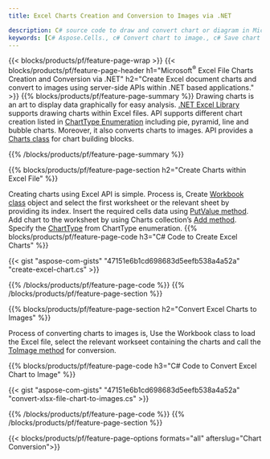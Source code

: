 ```yaml
---
title: Excel Charts Creation and Conversion to Images via .NET

description: C# source code to draw and convert chart or diagram in Microsoft Excel using .NET Library. 
keywords: [C# Aspose.Cells., c# Convert chart to image., c# Save chart to image., c# chart to image., create charts in c#., insert charts in c#., manage charts in c#]
---
```


{{< blocks/products/pf/feature-page-wrap >}}
{{< blocks/products/pf/feature-page-header h1="Microsoft<sup>&reg;</sup> Excel File Charts Creation and Conversion via .NET" h2="Create Excel document charts and convert to images using server-side APIs within .NET based applications." >}}
{{% blocks/products/pf/feature-page-summary %}}
Drawing charts is an art to display data graphically for easy analysis. [.NET Excel Library](/cells/net/) supports drawing charts within Excel files. API supports different chart creation listed in [ChartType Enumeration](https://reference.aspose.com/cells/net/aspose.cells.charts/charttype) including pie, pyramid, line and bubble charts. Moreover, it also converts charts to images. API provides a [Charts class](https://reference.aspose.com/cells/net/aspose.cells.charts) for chart building blocks.

{{% /blocks/products/pf/feature-page-summary  %}}

{{% blocks/products/pf/feature-page-section  h2="Create Charts within Excel File" %}}

Creating charts using Excel API is simple. Process is, Create [Workbook class](https://reference.aspose.com/cells/net/aspose.cells/workbook) object and select the first worksheet or the relevant sheet by providing its index. Insert the required cells data using [PutValue method](https://reference.aspose.com/cells/net/aspose.cells/cell/methods/putvalue/index). Add chart to the worksheet by using Charts collection’s [Add method](https://reference.aspose.com/cells/net/aspose.cells.charts/chartcollection/methods/add). Specify the [ChartType](https://reference.aspose.com/cells/net/aspose.cells.charts/charttype) from  ChartType enumeration.
{{% blocks/products/pf/feature-page-code h3="C# Code to Create Excel Charts" %}}

{{< gist "aspose-com-gists" "47151e6b1cd698683d5eefb538a4a52a" "create-excel-chart.cs" >}}

{{% /blocks/products/pf/feature-page-code  %}}
{{% /blocks/products/pf/feature-page-section %}}


{{% blocks/products/pf/feature-page-section  h2="Convert Excel Charts to Images" %}}

Process of converting charts to images is, Use the Workbook class to load the Excel file, select the relevant workseet containing the charts and call the [ToImage method](https://reference.aspose.com/cells/net/aspose.cells.charts.chart/toimage/methods/7) for conversion.

{{% blocks/products/pf/feature-page-code h3="C# Code to Convert Excel Chart to Image" %}}

{{< gist "aspose-com-gists" "47151e6b1cd698683d5eefb538a4a52a" "convert-xlsx-file-chart-to-images.cs" >}}

{{% /blocks/products/pf/feature-page-code  %}}
{{% /blocks/products/pf/feature-page-section %}}

{{< blocks/products/pf/feature-page-options formats="all" afterslug="Chart Conversion">}}
